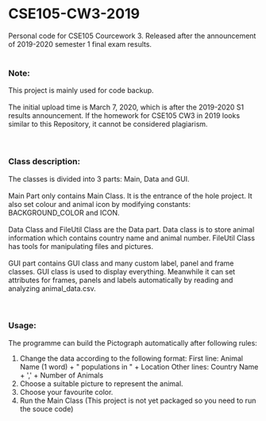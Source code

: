 # CSE105-CW3-2019
Personal code for CSE105 Courcework 3. Released after the announcement of 2019-2020 semester 1 final exam results.<br>
<br>
<h3>Note:</h3>
This project is mainly used for code backup.<br>
<br>
The initial upload time is March 7, 2020, which is after the 2019-2020 S1 results announcement. If the homework for CSE105 CW3 in 2019 looks similar to this Repository, it cannot be considered plagiarism.<br>
<br>
<br>
<h3>Class description:</h3>
The classes is divided into 3 parts: Main, Data and GUI.<br>
<br>
Main Part only contains Main Class. It is the entrance of the hole project. It also set colour and animal icon by modifying constants: BACKGROUND_COLOR and ICON.<br>
<br>
Data Class and FileUtil Class are the Data part. Data class is to store animal information which contains country name and animal number. FileUtil Class has tools for manipulating files and pictures.<br>
<br>
GUI part contains GUI class and many custom label, panel and frame classes. GUI class is used to display everything. Meanwhile it can set attributes for frames, panels and labels automatically by reading and analyzing animal_data.csv.<br>
<br>
<br>
<h3>Usage:</h3> 
The programme can build the Pictograph automatically after following rules:<br>
<ol>
<li>Change the data according to the following format:
   First line: Animal Name (1 word) + " populations in " + Location
   Other lines: Country Name + ',' + Number of Animals
</li>
<li>Choose a suitable picture to represent the animal.</li>

<li>Choose your favourite color.</li>

<li>Run the Main Class (This project is not yet packaged so you need to run the souce code)</li>
</ol>

